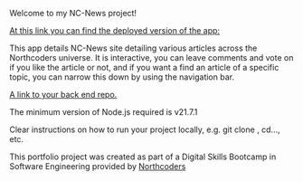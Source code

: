 
Welcome to my NC-News project!

[At this link you can find the deployed version of the app:](https://lucky-naiad-8ab72a.netlify.app/)

This app details NC-News site detailing various articles across the Northcoders universe. It is interactive, you can leave comments and vote on if you like the article or not, and if you want a find an article of a specific topic, you can narrow this down by using the navigation bar.

[A link to your back end repo.](https://github.com/gedbyrned/geds-api-remote)

The minimum version of Node.js required is v21.7.1


Clear instructions on how to run your project locally, e.g. git clone <repo-url>, cd..., etc.


This portfolio project was created as part of a Digital Skills Bootcamp in Software Engineering provided by [Northcoders](https://northcoders.com/)